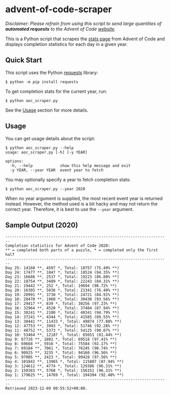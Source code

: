 # advent-of-code-scraper

*Disclaimer: Please refrain from using this script to send large quantities of **automated requests** to the Advent of Code [website](https://adventofcode.com).*

This is a Python script that scrapes the [stats page](https://adventofcode.com/2023/stats) from Advent of Code and displays completion statistics for each day in a given year.

## Quick Start

This script uses the Python [requests](https://pypi.org/project/requests/) library:

```
$ python -m pip install requests
```

To get completion stats for the current year, run:

```
$ python aoc_scraper.py
```

See the [Usage](#usage) section for more details.

## Usage

You can get usage details about the script:

```
$ python aoc_scraper.py --help
usage: aoc_scraper.py [-h] [-y YEAR]

options:
  -h, --help            show this help message and exit
  -y YEAR, --year YEAR  event year to fetch
```

You may optionally specify a year to fetch completion stats:

```
$ python aoc_scraper.py --year 2020
```

When no year argument is supplied, the most recent event year is returned instead. However, the method used is a bit hacky and may not return the correct year. Therefore, it is best to use the `--year` argument.

## Sample Output (2020)

```
------------------------------------------------------------------------
Completion statistics for Advent of Code 2020:
** = completed both parts of a puzzle, * = completed only the first half
------------------------------------------------------------------------
Day 25: 14160 **, 4597 *, Total: 18757 (75.49% **)
Day 24: 17477 **, 1047 *, Total: 18524 (94.35% **)
Day 23: 16686 **, 2537 *, Total: 19223 (86.80% **)
Day 22: 18754 **, 3489 *, Total: 22243 (84.31% **)
Day 21: 19442 **, 252 *, Total: 19694 (98.72% **)
Day 20: 16305 **, 5036 *, Total: 21341 (76.40% **)
Day 19: 20991 **, 3730 *, Total: 24721 (84.91% **)
Day 18: 28470 **, 1960 *, Total: 30430 (93.56% **)
Day 17: 29417 **, 839 *, Total: 30256 (97.23% **)
Day 16: 32964 **, 4520 *, Total: 37484 (87.94% **)
Day 15: 38241 **, 2100 *, Total: 40341 (94.79% **)
Day 14: 37241 **, 4344 *, Total: 41585 (89.55% **)
Day 13: 38441 **, 11433 *, Total: 49874 (77.08% **)
Day 12: 47753 **, 3993 *, Total: 51746 (92.28% **)
Day 11: 48752 **, 5373 *, Total: 54125 (90.07% **)
Day 10: 53464 **, 12187 *, Total: 65651 (81.44% **)
Day 9: 67716 **, 1802 *, Total: 69518 (97.41% **)
Day 8: 69668 **, 5916 *, Total: 75584 (92.17% **)
Day 7: 69184 **, 7061 *, Total: 76245 (90.74% **)
Day 6: 90925 **, 3235 *, Total: 94160 (96.56% **)
Day 5: 97005 **, 2423 *, Total: 99428 (97.56% **)
Day 4: 101842 **, 13965 *, Total: 115807 (87.94% **)
Day 3: 124612 **, 4774 *, Total: 129386 (96.31% **)
Day 2: 150383 **, 5768 *, Total: 156151 (96.31% **)
Day 1: 179625 **, 14769 *, Total: 194394 (92.40% **)
------------------------------------------------------------------------
Retrieved 2023-12-09 00:55:52+00:00.
```

